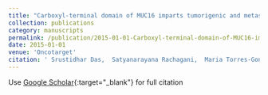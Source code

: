 ```yaml
---
title: "Carboxyl-terminal domain of MUC16 imparts tumorigenic and metastatic functions through nuclear translocation of JAK2 to pancreatic cancer cells"
collection: publications
category: manuscripts
permalink: /publication/2015-01-01-Carboxyl-terminal-domain-of-MUC16-imparts-tumorigenic-and-metastatic-functions-through-nuclear-translocation-of-JAK2-to-pancreatic-cancer-cells
date: 2015-01-01
venue: 'Oncotarget'
citation: ' Srustidhar Das,  Satyanarayana Rachagani,  Maria Torres-Gonzalez,  Imayavaramban Lakshmanan,  Prabin Majhi,  Lynette Smith,  Kay-Uwe Wagner,  Surinder Batra, &quot;Carboxyl-terminal domain of MUC16 imparts tumorigenic and metastatic functions through nuclear translocation of JAK2 to pancreatic cancer cells.&quot; Oncotarget, 2015.'
---
```

Use [Google Scholar](https://scholar.google.com/scholar?q=Carboxyl+terminal+domain+of+MUC16+imparts+tumorigenic+and+metastatic+functions+through+nuclear+translocation+of+JAK2+to+pancreatic+cancer+cells){:target="_blank"} for full citation